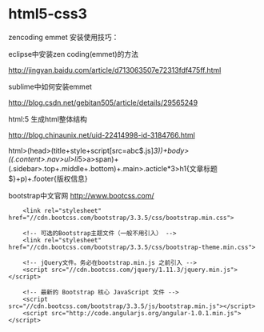 # html5-css3
zencoding emmet 安装使用技巧：

eclipse中安装zen coding(emmet)的方法

http://jingyan.baidu.com/article/d713063507e72313fdf475ff.html

sublime中如何安装emmet 

http://blog.csdn.net/gebitan505/article/details/29565249

html:5 生成html整体结构

http://blog.chinaunix.net/uid-22414998-id-3184766.html

html>(head>(title+style+script[src=abc$.js]*3))+body>((.content>.nav>ul>li*5>a>span)+(.sidebar>.top+.middle+.bottom)+.main>.acticle*3>h1{文章标题$}+p)+.footer{版权信息}

bootstrap中文官网
http://www.bootcss.com/

<!-- 新 Bootstrap 核心 CSS 文件 -->
		<link rel="stylesheet" href="//cdn.bootcss.com/bootstrap/3.3.5/css/bootstrap.min.css">

		<!-- 可选的Bootstrap主题文件（一般不用引入） -->
		<link rel="stylesheet" href="//cdn.bootcss.com/bootstrap/3.3.5/css/bootstrap-theme.min.css">

		<!-- jQuery文件。务必在bootstrap.min.js 之前引入 -->
		<script src="//cdn.bootcss.com/jquery/1.11.3/jquery.min.js"></script>

		<!-- 最新的 Bootstrap 核心 JavaScript 文件 -->
		<script src="//cdn.bootcss.com/bootstrap/3.3.5/js/bootstrap.min.js"></script>
        <script src="http://code.angularjs.org/angular-1.0.1.min.js"></script>

